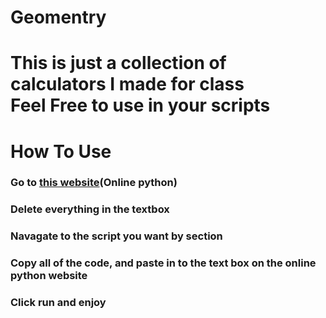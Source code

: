 # Geomentry
This is just a collection of calculators I made for class
<br>
Feel Free to use in your scripts
<br>
==================================================
<h1>How To Use</h1>
<h3>Go to <a href="https://www.online-python.com/" rel="noopener noreferrer" target="_blank" >this website</a>(Online python)</h3>
<h3>Delete everything in the textbox<h3>
<h3>Navagate to the script you want by section</h3>
<h3>Copy all of the code, and paste in to the text box on the online python website</h3>
<h3>Click run and enjoy</h3>

